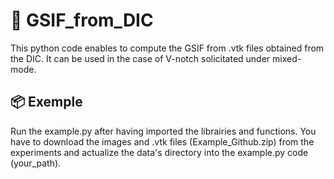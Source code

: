 # 🔧 GSIF_from_DIC

This python code enables to compute the GSIF from .vtk files obtained from the DIC. It can be used in the case of V-notch solicitated under mixed-mode.

## 📦 Exemple

Run the example.py after having imported the librairies and functions. You have to download the images and .vtk files (Example_Github.zip) from the experiments and actualize the data's directory into the example.py code (your_path).
